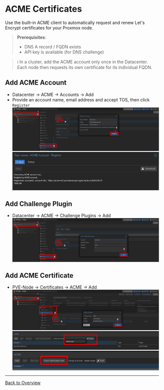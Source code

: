 # ACME Certificates

Use the built-in ACME client to automatically request and renew Let's Encrypt certificates for your Proxmox node.

> **Prerequisites**:
> - DNS A record / FQDN exists  
> - API key is available (for DNS challenge)  

> ℹ️ In a cluster, add the ACME account only once in the Datacenter.  
> Each node then requests its own certificate for its individual FQDN.

## Add ACME Account


- Datacenter -> ACME -> Accounts -> Add
- Provide an account name, email address and accept TOS, then click `Register`
![Add ACME Account](images/01-add-acme-account.png)
![Add ACME Account Status](images/02-add-acme-account-status.png)

## Add Challenge Plugin
- Datacenter -> ACME -> Challenge Plugins -> Add
![Add ACME Challenge Plugin](images/03-add-acme-challenge-plugin.png)

## Add ACME Certificate
- PVE-Node -> Certificates -> ACME -> Add
![Add ACME Certificate](images/04-add-acme-certificate.png)
![Add ACME Certificate](images/05-add-acme-certificate-account.png)
![Add ACME Certificate](images/06-add-acme-certificate-order-now.png)

---
[Back to Overview](../../README.md)